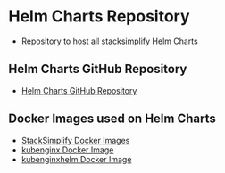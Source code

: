 # Helm Charts Repository
- Repository to host all [stacksimplify](https://stacksimplify.com) Helm Charts 

## Helm Charts GitHub Repository
- [Helm Charts GitHub Repository](https://github.com/stacksimplify/helm-charts)

## Docker Images used on Helm Charts
- [StackSimplify Docker Images](https://github.com/stacksimplify?tab=packages)
- [kubenginx Docker Image](https://github.com/users/stacksimplify/packages/container/package/kubenginx)
- [kubenginxhelm Docker Image](https://github.com/users/stacksimplify/packages/container/package/kubenginxhelm)
